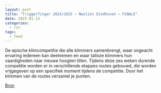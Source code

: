 ```yaml
---
layout: post
title: "Triggerfinger 2024/2025 – Neoliet Eindhoven – FINALE"
date: 2025-01-13
categories: 
  - rss
tags: 
  - feed
---
```


<p>De epische klimcompetitie die alle klimmers samenbrengt, waar ongeacht ervaring iedereen kan deelnemen en waar talloze klimmers hun vaardigheden naar nieuwe hoogten tillen. Tijdens deze zes weken durende competitie worden er in verschillende etappes routes gebouwd, die worden vrijgegeven op een specifiek moment tijdens de competitie. Door het klimmen van de routes verzamel je punten.</p>
<p><a href="https://www.klimkalender.nl/comp/triggerfinger-2024-2025-neoliet-eindhoven-finale/" rel="noopener noreferrer" target="_blank">Bron</a></p>
